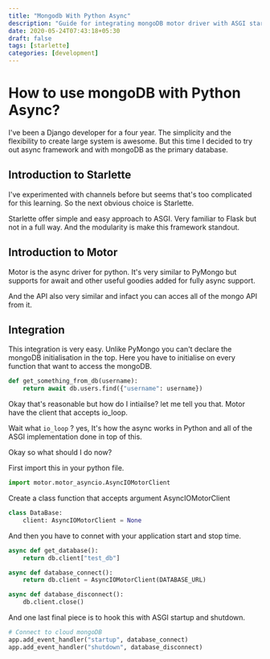 ```yaml
---
title: "Mongodb With Python Async"
description: "Guide for integrating mongoDB motor driver with ASGI starlette framework."
date: 2020-05-24T07:43:18+05:30
draft: false
tags: [starlette]
categories: [development]
---
```


# How to use mongoDB with Python Async?

I've been a Django developer for a four year. The simplicity and the flexibility to create large system is awesome. But this time I decided to try out async framework and with mongoDB as the primary database.

## Introduction to Starlette

I've experimented with channels before but seems that's too complicated for this learning. So the next obvious choice is Starlette.

Starlette offer simple and easy approach to ASGI. Very familiar to Flask but not in a full way. And the modularity is make this framework standout.

## Introduction to Motor

Motor is the async driver for python. It's very similar to PyMongo but supports for await and other useful goodies added for fully async support.



And the API also very similar and infact you can acces all of the mongo API from it.



## Integration

This integration is very easy. Unlike PyMongo you can't declare the mongoDB initialisation in the top. Here you have to initialise on every function that want to access the mongoDB.



```python
def get_something_from_db(username):
    return await db.users.find({"username": username})
```

Okay that's reasonable but how do I intiailse? let me tell you that. Motor have the client that accepts io_loop.

Wait what `io_loop` ? yes, It's how the async works in Python and all of the ASGI implementation done in top of this.

Okay so what should I do now?

First import this in your python file.

```python
import motor.motor_asyncio.AsyncIOMotorClient
```

Create a class function that accepts argument AsyncIOMotorClient

```python
class DataBase:
    client: AsyncIOMotorClient = None
```

And then you have to connet with your application start and stop time.

```python
async def get_database():
    return db.client["test_db"]

async def database_connect():
    return db.client = AsyncIOMotorClient(DATABASE_URL)

async def database_disconnect():
    db.client.close()
```

And one last final piece is to hook this with ASGI startup and shutdown.



```python
# Connect to cloud mongoDB
app.add_event_handler("startup", database_connect)
app.add_event_handler("shutdown", database_disconnect)
```

